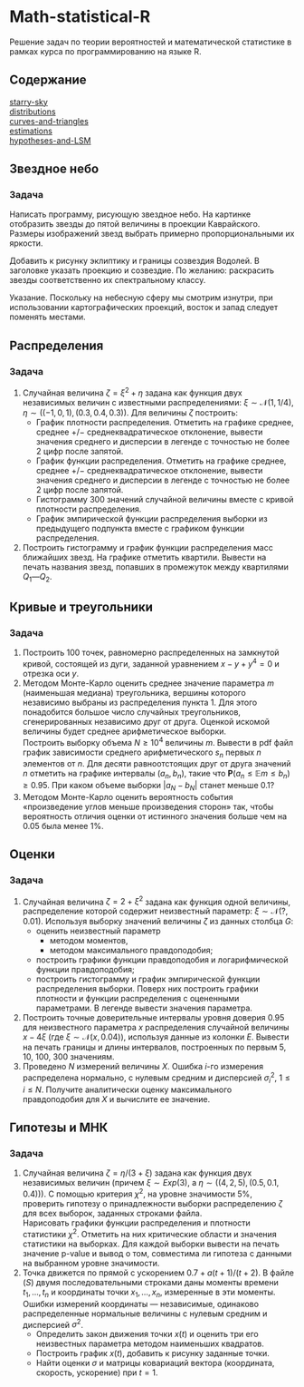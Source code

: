 # Math-statistical-R
Решение задач по теории вероятностей и математической статистике в рамках курса по программированию на языке R.  

## Содержание
[starry-sky](#p1)  
[distributions](#p2)  
[curves-and-triangles](#p3)  
[estimations](#p4)  
[hypotheses-and-LSM](#p5)  

## Звездное небо <a name="p1"></a>
### Задача
Написать программу, рисующую звездное небо. На картинке отобразить звезды до пятой величины в проекции Каврайского. Размеры изображений звезд выбрать примерно пропорциональными их яркости.  

Добавить к рисунку эклиптику и границы созвездия Водолей. В заголовке указать проекцию и созвездие. По желанию: раскрасить звезды соответственно их спектральному классу.  

Указание. Поскольку на небесную сферу мы смотрим изнутри, при использовании картографических проекций, восток и запад следует поменять местами.  

## Распределения <a name="p2"></a>
### Задача
1. Случайная величина $ζ=ξ^2+η$
 задана как функция двух независимых величин с известными распределениями: $ξ∼\mathcal{N}(1,1/4)$, $η∼((−1,0,1),(0.3,0.4,0.3))$. Для величины $ζ$ построить:
    * График плотности распределения. Отметить на графике среднее, среднее +/− среднеквадратическое отклонение, вывести значения среднего и дисперсии в легенде с точностью не более 2 цифр после запятой.  
    * График функции распределения. Отметить на графике среднее, среднее +/− среднеквадратическое отклонение, вывести значения среднего и дисперсии в легенде с точностью не более 2 цифр после запятой.  
    * Гистограмму 300 значений случайной величины вместе с кривой плотности распределения.
    * График эмпирической функции распределения выборки из предыдущего подпункта вместе с графиком функции распределения.  
2. Построить гистограмму и график функции распределения масс ближайших звезд. На графике отметить квартили. Вывести на печать названия звезд, попавших в промежуток между квартилями $Q_1—Q_2$.

## Кривые и треугольники <a name="p3"></a>
### Задача
1. Построить 100 точек, равномерно распределенных на замкнутой кривой, состоящей из дуги, заданной уравнением $x−y+y^4=0$ и отрезка оси $y$.  
2. Методом Монте-Карло оценить среднее значение параметра $m$ (наименьшая медиана) треугольника, вершины которого независимо выбраны из распределения пункта 1. Для этого понадобится большое число случайных треугольников, сгенерированных независимо друг от друга. Оценкой искомой величины будет среднее арифметическое выборки.  
Построить выборку объема $N \ge 10^4$ величины $m$. Вывести в pdf файл график зависимости среднего арифметического $s_n$ первых $n$ элементов от $n$. Для десяти равноотстоящих друг от друга значений $n$ отметить на графике интервалы $(a_n, b_n)$, такие что $\textbf{P}(a_n \le \mathbb{E}m \le b_n) \ge 0.95$. При каком объеме выборки $|a_N-b_N|$ станет меньше $0.1$?  
3. Методом Монте-Карло оценить вероятность события «произведение углов меньше произведения сторон» так, чтобы вероятность отличия оценки от истинного значения больше чем на $0.05$ была менее $1 \%$.  

## Оценки <a name="p4"></a>
### Задача
1. Случайная величина $ζ=2+ξ^2$ задана как функция одной величины, распределение которой содержит неизвестный параметр: $ξ∼\mathcal{N}(?,0.01)$. Используя выборку значений величины $ζ$ из данных столбца $G$:
    * оценить неизвестный параметр  
        * методом моментов,  
        * методом максимального правдоподобия;
    * построить графики функции правдоподобия и логарифмической функции правдоподобия;
    * построить гистограмму и график эмпирической функции распределения выборки. Поверх них построить графики плотности и функции распределения с оцененными параметрами. В легенде вывести значения параметра.  
2. Построить точные доверительные интервалы уровня доверия 0.95 для неизвестного параметра $x$ распределения случайной величины $x−4ξ$ (где $ξ∼\mathcal{N}(x,0.04)$), используя данные из колонки $E$. Вывести на печать границы и длины интервалов, построенных по первым 5, 10, 100, 300 значениям.  
3. Проведено $N$ измерений величины $X$. Ошибка $i$-го измерения распределена нормально, с нулевым средним и дисперсией $σ^2_i$, $1\le i\le N$. Получите аналитически оценку максимального правдоподобия для $X$ и вычислите ее значение.  

## Гипотезы и МНК <a name="p5"></a>
### Задача
1. Случайная величина $ζ=η/(3+ξ)$ задана как функция двух независимых величин (причем $ξ∼Exp(3)$, а $η∼((4,2,5),(0.5,0.1,0.4))$). С помощью критерия $χ^2$, на уровне значимости $5 \%$, проверить гипотезу о принадлежности выборки распределению $ζ$ для всех выборок, заданных строками файла.  
Нарисовать графики функции распределения и плотности статистики $χ^2$. Отметить на них критические области и значения статистики на выборках. Для каждой выборки вывести на печать значение p-value и вывод о том, совместима ли гипотеза с данными на выбранном уровне значимости.  
2. Точка движется по прямой с ускорением $0.7+a(t+1)/(t+2)$. В файле $(S)$ двумя последовательными строками даны моменты времени $t_1,\dots,t_n$ и координаты точки $x_1,\dots,x_n$, измеренные в эти моменты. Ошибки измерений координаты — независимые, одинаково распределенные нормальные величины с нулевым средним и дисперсией $σ^2$.
    * Определить закон движения точки $x(t)$ и оценить три его неизвестных параметра методом наименьших квадратов.
    * Построить график $x(t)$, добавить к рисунку заданные точки.
    * Найти оценки $σ$ и матрицы ковариаций вектора (координата, скорость, ускорение) при $t=1$.